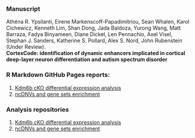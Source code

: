### Manuscript

Athéna R. Ypsilanti, Eirene Markenscoff-Papadimitriou, Sean Whalen, Karol Cichewicz, Kenneth Lim, Shan Dong, Jada Baldoza, Yurong Wang, Matt Barraza, Fadya Binyameen, Diane Dickel, Len Pennachio, Axel Visel, Stephan J. Sanders, Katherine S. Pollard, Alex S. Nord, John Rubenstein (Under Review).   
 **CortexCode: identification of dynamic enhancers implicated in cortical deep-layer neuron differentiation and autism spectrum disorder**


### R Markdown GitHub Pages reports:

1. [Kdm6b cKO differential expression analysis](https://nordneurogenomicslab.github.io/Kdm6b_DE/)     
2. [ncDNVs and gene sets enrichment](https://nordlab.shinyapps.io/Enrichment_analysis/) 

### Analysis repositories
1. [Kdm6b cKO differential expression analysis](https://github.com/NordNeurogenomicsLab/Kdm6b_DE/)    
2. [ncDNVs and gene sets enrichment](https://github.com/NordNeurogenomicsLab/Enrichment_analysis)      


